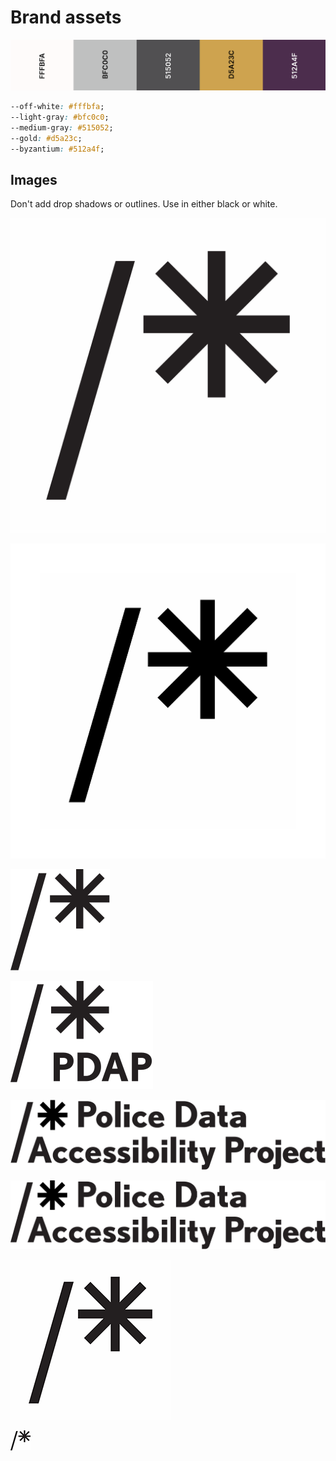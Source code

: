 # Brand assets

![](../../.gitbook/assets/screen-shot-2021-06-09-at-10.36.55-pm.png)

```css
--off-white: #fffbfa;
--light-gray: #bfc0c0;
--medium-gray: #515052;
--gold: #d5a23c;
--byzantium: #512a4f;
```

## Images

Don't add drop shadows or outlines. Use in either black or white.

![logo.png](../../.gitbook/assets/logo%20%281%29.png)

![logo-space.png \(extra space is for circle crops\)](../../.gitbook/assets/logo-space%20%281%29.png)

![logo.svg](../../.gitbook/assets/logo%20%281%29.svg)

![acronym.svg](../../.gitbook/assets/acronym%20%281%29.svg)

![lockup.png](../../.gitbook/assets/lockup%20%282%29%20%281%29.png)

![lockup.svg](../../.gitbook/assets/lockup%20%282%29.svg)

![Webclip](../../.gitbook/assets/webclip.gif)

![Favicon](../../.gitbook/assets/favicon%20%281%29.gif)


